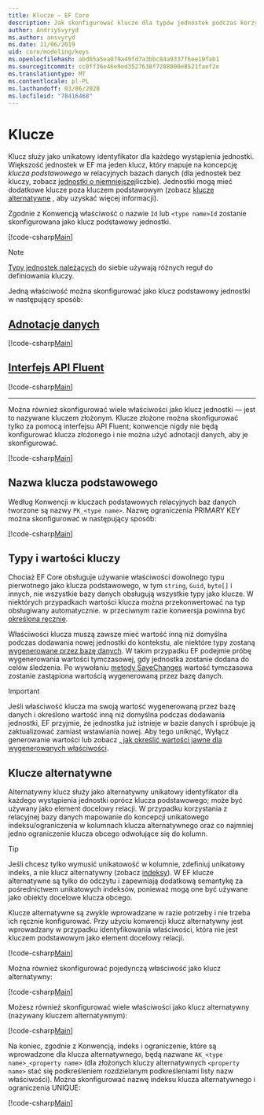```yaml
---
title: Klucze — EF Core
description: Jak skonfigurować klucze dla typów jednostek podczas korzystania z Entity Framework Core
author: AndriySvyryd
ms.author: ansvyryd
ms.date: 11/06/2019
uid: core/modeling/keys
ms.openlocfilehash: abd65a5ea079a49fd7a3bbc84a9337f6ee19fab1
ms.sourcegitcommit: cc0ff36e46e9ed3527638f7208000e8521faef2e
ms.translationtype: MT
ms.contentlocale: pl-PL
ms.lasthandoff: 03/06/2020
ms.locfileid: "78416468"
---
```

# <a name="keys"></a>Klucze

Klucz służy jako unikatowy identyfikator dla każdego wystąpienia jednostki. Większość jednostek w EF ma jeden klucz, który mapuje na koncepcję *klucza podstawowego* w relacyjnych bazach danych (dla jednostek bez kluczy, zobacz [jednostki o niemniejszej](xref:core/modeling/keyless-entity-types)liczbie). Jednostki mogą mieć dodatkowe klucze poza kluczem podstawowym (zobacz [klucze alternatywne](#alternate-keys) , aby uzyskać więcej informacji).

Zgodnie z Konwencją właściwość o nazwie `Id` lub `<type name>Id` zostanie skonfigurowana jako klucz podstawowy jednostki.

[!code-csharp[Main](../../../samples/core/Modeling/Conventions/KeyId.cs?name=KeyId&highlight=3,11)]

> [!NOTE]
> [Typy jednostek należących](xref:core/modeling/owned-entities) do siebie używają różnych reguł do definiowania kluczy.

Jedną właściwość można skonfigurować jako klucz podstawowy jednostki w następujący sposób:

## <a name="data-annotations"></a>[Adnotacje danych](#tab/data-annotations)

[!code-csharp[Main](../../../samples/core/Modeling/DataAnnotations/KeySingle.cs?name=KeySingle&highlight=3)]

## <a name="fluent-api"></a>[Interfejs API Fluent](#tab/fluent-api)

[!code-csharp[Main](../../../samples/core/Modeling/FluentAPI/KeySingle.cs?name=KeySingle&highlight=4)]

***

Można również skonfigurować wiele właściwości jako klucz jednostki — jest to nazywane kluczem złożonym. Klucze złożone można skonfigurować tylko za pomocą interfejsu API Fluent; konwencje nigdy nie będą konfigurować klucza złożonego i nie można użyć adnotacji danych, aby je skonfigurować.

[!code-csharp[Main](../../../samples/core/Modeling/FluentAPI/KeyComposite.cs?name=KeyComposite&highlight=4)]

## <a name="primary-key-name"></a>Nazwa klucza podstawowego

Według Konwencji w kluczach podstawowych relacyjnych baz danych tworzone są nazwy `PK_<type name>`. Nazwę ograniczenia PRIMARY KEY można skonfigurować w następujący sposób:

[!code-csharp[Main](../../../samples/core/Modeling/FluentAPI/KeyName.cs?name=KeyName&highlight=5)]

## <a name="key-types-and-values"></a>Typy i wartości kluczy

Chociaż EF Core obsługuje używanie właściwości dowolnego typu pierwotnego jako klucza podstawowego, w tym `string`, `Guid`, `byte[]` i innych, nie wszystkie bazy danych obsługują wszystkie typy jako klucze. W niektórych przypadkach wartości klucza można przekonwertować na typ obsługiwany automatycznie. w przeciwnym razie konwersja powinna być [określona ręcznie](xref:core/modeling/value-conversions).

Właściwości klucza muszą zawsze mieć wartość inną niż domyślna podczas dodawania nowej jednostki do kontekstu, ale niektóre typy zostaną [wygenerowane przez bazę danych](xref:core/modeling/generated-properties). W takim przypadku EF podejmie próbę wygenerowania wartości tymczasowej, gdy jednostka zostanie dodana do celów śledzenia. Po wywołaniu [metody SaveChanges](/dotnet/api/Microsoft.EntityFrameworkCore.DbContext.SaveChanges) wartość tymczasowa zostanie zastąpiona wartością wygenerowaną przez bazę danych.

> [!Important]
> Jeśli właściwość klucza ma swoją wartość wygenerowaną przez bazę danych i określono wartość inną niż domyślna podczas dodawania jednostki, EF przyjmie, że jednostka już istnieje w bazie danych i spróbuje ją zaktualizować zamiast wstawiania nowej. Aby tego uniknąć, Wyłącz generowanie wartości lub zobacz [, jak określić wartości jawne dla wygenerowanych właściwości](../saving/explicit-values-generated-properties.md).

## <a name="alternate-keys"></a>Klucze alternatywne

Alternatywny klucz służy jako alternatywny unikatowy identyfikator dla każdego wystąpienia jednostki oprócz klucza podstawowego; może być używany jako element docelowy relacji. W przypadku korzystania z relacyjnej bazy danych mapowanie do koncepcji unikatowego indeksu/ograniczenia w kolumnach klucza alternatywnego oraz co najmniej jedno ograniczenie klucza obcego odwołujące się do kolumn.

> [!TIP]
> Jeśli chcesz tylko wymusić unikatowość w kolumnie, zdefiniuj unikatowy indeks, a nie klucz alternatywny (zobacz [indeksy](indexes.md)). W EF klucze alternatywne są tylko do odczytu i zapewniają dodatkową semantykę za pośrednictwem unikatowych indeksów, ponieważ mogą one być używane jako obiekty docelowe klucza obcego.

Klucze alternatywne są zwykle wprowadzane w razie potrzeby i nie trzeba ich ręcznie konfigurować. Przy użyciu konwencji klucz alternatywny jest wprowadzany w przypadku identyfikowania właściwości, która nie jest kluczem podstawowym jako element docelowy relacji.

[!code-csharp[Main](../../../samples/core/Modeling/Conventions/AlternateKey.cs?name=AlternateKey&highlight=12)]

Można również skonfigurować pojedynczą właściwość jako klucz alternatywny:

[!code-csharp[Main](../../../samples/core/Modeling/FluentAPI/AlternateKeySingle.cs?name=AlternateKeySingle&highlight=4)]

Możesz również skonfigurować wiele właściwości jako klucz alternatywny (nazywany kluczem alternatywnym):

[!code-csharp[Main](../../../samples/core/Modeling/FluentAPI/AlternateKeyComposite.cs?name=AlternateKeyComposite&highlight=4)]

Na koniec, zgodnie z Konwencją, indeks i ograniczenie, które są wprowadzone dla klucza alternatywnego, będą nazwane `AK_<type name>_<property name>` (dla złożonych kluczy alternatywnych `<property name>` stać się podkreśleniem rozdzielanym podkreśleniami listy nazw właściwości). Można skonfigurować nazwę indeksu klucza alternatywnego i ograniczenia UNIQUE:

[!code-csharp[Main](../../../samples/core/Modeling/FluentAPI/AlternateKeyName.cs?name=AlternateKeyName&highlight=5)]
